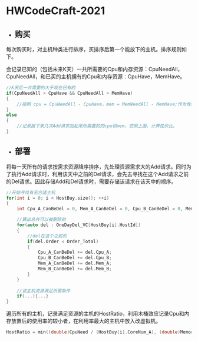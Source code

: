# HWCodeCraft-2021

- ## 购买

每次购买时，对主机种类进行排序，买排序后第一个能放下的主机。排序规则如下。

会记录已知的（包括未来K天）一共所需要的Cpu和内存资源：CpuNeedAll，CpuNeedAll，和已买的主机拥有的Cpu和内存资源：CpuHave，MemHave。

```C++
//K天后一共需要的大于现在已有的 
if(CpuNeedAll > CpuHave && CpuNeedAll > MemHave)
{
	//按照 cpu = CpuNeedAll - CpuHave，mem = MemNeedAll - MemHave;作为性价比计算因子之一。计算性价比
}
else
{
   	//记录接下来几次Add请求加起来所需要的的cpu和mem，仿照上面，计算性价比。
}
```



- ## **部署**

将每一天所有的请求按需求资源降序排序，先处理资源需求大的Add请求。同时为了执行Add请求时，利用该天中之前的Del请求，会先去寻找在这个Add请求之前的Del请求。因此存储Add和Del请求时，需要存储该请求在该天中的顺序。

```c++
//开始寻找有无合适主机
for(int i = 0; i < HostBuy.size(); ++i)
{
    int Cpu_A_CanBeDel = 0, Mem_A_CanBeDel = 0, Cpu_B_CanBeDel = 0, Mem_B_CanBeDel = 0;

    //算出总共可以被删除的
    for(auto del : OneDayDel_VC[HostBuy[i].HostId])
    {
        //del在这个之前的
        if(del.Order < Order_Total)
        {
            Cpu_A_CanBeDel += del.Cpu_A;
            Cpu_B_CanBeDel += del.Cpu_B;
            Mem_A_CanBeDel += del.Mem_A;
            Mem_B_CanBeDel += del.Mem_B;
        }
    }
    
    //该主机资源满足所需条件
    if(...){...}
}
```

遍历所有的主机，记录满足资源的主机的HostRatio，利用木桶效应记录Cpu和内存放置后的使用率的较小者，在利用率最大的主机中放入改虚拟机。

```c++
HostRatio = min((double)CpuNeed / (HostBuy[i].CoreNum_A), (double)MemoryNeed / (HostBuy[i].Memory_A ));
```

